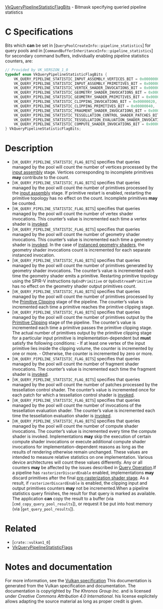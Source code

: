 [VkQueryPipelineStatisticFlagBits](https://www.khronos.org/registry/vulkan/specs/1.3-extensions/man/html/VkQueryPipelineStatisticFlagBits.html) - Bitmask specifying queried pipeline statistics

# C Specifications
Bits which  **can**  be set in
[`QueryPoolCreateInfo::pipeline_statistics`] for query pools and in
[`CommandBufferInheritanceInfo::pipeline_statistics`] for secondary
command buffers, individually enabling pipeline statistics counters, are:
```c
// Provided by VK_VERSION_1_0
typedef enum VkQueryPipelineStatisticFlagBits {
    VK_QUERY_PIPELINE_STATISTIC_INPUT_ASSEMBLY_VERTICES_BIT = 0x00000001,
    VK_QUERY_PIPELINE_STATISTIC_INPUT_ASSEMBLY_PRIMITIVES_BIT = 0x00000002,
    VK_QUERY_PIPELINE_STATISTIC_VERTEX_SHADER_INVOCATIONS_BIT = 0x00000004,
    VK_QUERY_PIPELINE_STATISTIC_GEOMETRY_SHADER_INVOCATIONS_BIT = 0x00000008,
    VK_QUERY_PIPELINE_STATISTIC_GEOMETRY_SHADER_PRIMITIVES_BIT = 0x00000010,
    VK_QUERY_PIPELINE_STATISTIC_CLIPPING_INVOCATIONS_BIT = 0x00000020,
    VK_QUERY_PIPELINE_STATISTIC_CLIPPING_PRIMITIVES_BIT = 0x00000040,
    VK_QUERY_PIPELINE_STATISTIC_FRAGMENT_SHADER_INVOCATIONS_BIT = 0x00000080,
    VK_QUERY_PIPELINE_STATISTIC_TESSELLATION_CONTROL_SHADER_PATCHES_BIT = 0x00000100,
    VK_QUERY_PIPELINE_STATISTIC_TESSELLATION_EVALUATION_SHADER_INVOCATIONS_BIT = 0x00000200,
    VK_QUERY_PIPELINE_STATISTIC_COMPUTE_SHADER_INVOCATIONS_BIT = 0x00000400,
} VkQueryPipelineStatisticFlagBits;
```

# Description
- [`VK_QUERY_PIPELINE_STATISTIC_FLAG_BITS`] specifies that queries managed by the pool will count the number of vertices processed by the [input assembly](https://www.khronos.org/registry/vulkan/specs/1.3-extensions/html/vkspec.html#drawing) stage. Vertices corresponding to incomplete primitives  **may**  contribute to the count.
- [`VK_QUERY_PIPELINE_STATISTIC_FLAG_BITS`] specifies that queries managed by the pool will count the number of primitives processed by the [input assembly](https://www.khronos.org/registry/vulkan/specs/1.3-extensions/html/vkspec.html#drawing) stage. If primitive restart is enabled, restarting the primitive topology has no effect on the count. Incomplete primitives  **may**  be counted.
- [`VK_QUERY_PIPELINE_STATISTIC_FLAG_BITS`] specifies that queries managed by the pool will count the number of vertex shader invocations. This counter’s value is incremented each time a vertex shader is [invoked](https://www.khronos.org/registry/vulkan/specs/1.3-extensions/html/vkspec.html#shaders-vertex-execution).
- [`VK_QUERY_PIPELINE_STATISTIC_FLAG_BITS`] specifies that queries managed by the pool will count the number of geometry shader invocations. This counter’s value is incremented each time a geometry shader is [invoked](https://www.khronos.org/registry/vulkan/specs/1.3-extensions/html/vkspec.html#shaders-geometry-execution). In the case of [instanced geometry shaders](https://www.khronos.org/registry/vulkan/specs/1.3-extensions/html/vkspec.html#geometry-invocations), the geometry shader invocations count is incremented for each separate instanced invocation.
- [`VK_QUERY_PIPELINE_STATISTIC_FLAG_BITS`] specifies that queries managed by the pool will count the number of primitives generated by geometry shader invocations. The counter’s value is incremented each time the geometry shader emits a primitive. Restarting primitive topology using the SPIR-V instructions `OpEndPrimitive` or `OpEndStreamPrimitive` has no effect on the geometry shader output primitives count.
- [`VK_QUERY_PIPELINE_STATISTIC_FLAG_BITS`] specifies that queries managed by the pool will count the number of primitives processed by the [Primitive Clipping](https://www.khronos.org/registry/vulkan/specs/1.3-extensions/html/vkspec.html#vertexpostproc-clipping) stage of the pipeline. The counter’s value is incremented each time a primitive reaches the primitive clipping stage.
- [`VK_QUERY_PIPELINE_STATISTIC_FLAG_BITS`] specifies that queries managed by the pool will count the number of primitives output by the [Primitive Clipping](https://www.khronos.org/registry/vulkan/specs/1.3-extensions/html/vkspec.html#vertexpostproc-clipping) stage of the pipeline. The counter’s value is incremented each time a primitive passes the primitive clipping stage. The actual number of primitives output by the primitive clipping stage for a particular input primitive is implementation-dependent but  **must**  satisfy the following conditions:  - If at least one vertex of the input primitive lies inside the clipping volume, the counter is incremented by one or more.  - Otherwise, the counter is incremented by zero or more. 
- [`VK_QUERY_PIPELINE_STATISTIC_FLAG_BITS`] specifies that queries managed by the pool will count the number of fragment shader invocations. The counter’s value is incremented each time the fragment shader is [invoked](https://www.khronos.org/registry/vulkan/specs/1.3-extensions/html/vkspec.html#fragops-shader).
- [`VK_QUERY_PIPELINE_STATISTIC_FLAG_BITS`] specifies that queries managed by the pool will count the number of patches processed by the tessellation control shader. The counter’s value is incremented once for each patch for which a tessellation control shader is [invoked](https://www.khronos.org/registry/vulkan/specs/1.3-extensions/html/vkspec.html#shaders-tessellation-control-execution).
- [`VK_QUERY_PIPELINE_STATISTIC_FLAG_BITS`] specifies that queries managed by the pool will count the number of invocations of the tessellation evaluation shader. The counter’s value is incremented each time the tessellation evaluation shader is [invoked](https://www.khronos.org/registry/vulkan/specs/1.3-extensions/html/vkspec.html#shaders-tessellation-evaluation-execution).
- [`VK_QUERY_PIPELINE_STATISTIC_FLAG_BITS`] specifies that queries managed by the pool will count the number of compute shader invocations. The counter’s value is incremented every time the compute shader is invoked. Implementations  **may**  skip the execution of certain compute shader invocations or execute additional compute shader invocations for implementation-dependent reasons as long as the results of rendering otherwise remain unchanged.
These values are intended to measure relative statistics on one
implementation.
Various device architectures will count these values differently.
Any or all counters  **may**  be affected by the issues described in
[Query Operation](https://www.khronos.org/registry/vulkan/specs/1.3-extensions/html/vkspec.html#queries-operation-undefined).If a pipeline has `rasterizerDiscardEnable` enabled, implementations
 **may**  discard primitives after the final
[pre-rasterization shader
stage](https://www.khronos.org/registry/vulkan/specs/1.3-extensions/html/vkspec.html#pipeline-graphics-subsets-pre-rasterization).
As a result, if `rasterizerDiscardEnable` is enabled, the clipping input
and output primitives counters  **may**  not be incremented.When a pipeline statistics query finishes, the result for that query is
marked as available.
The application  **can**  copy the result to a buffer (via
[`cmd_copy_query_pool_results`]), or request it be put into host memory (via
[`get_query_pool_results`]).

# Related
- [`crate::vulkan1_0`]
- [VkQueryPipelineStatisticFlags]()

# Notes and documentation
For more information, see the [Vulkan specification](https://www.khronos.org/registry/vulkan/specs/1.3-extensions/html/vkspec.html)
This documentation is generated from the Vulkan specification and documentation.
The documentation is copyrighted by *The Khronos Group Inc.* and is licensed under *Creative Commons Attribution 4.0 International*.
his license explicitely allows adapting the source material as long as proper credit is given.
        